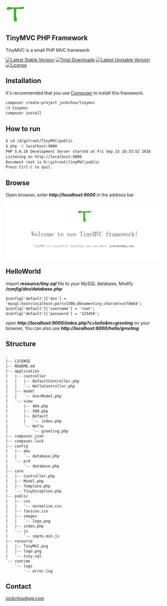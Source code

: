 ![logo](./resource/logo.png)

## TinyMVC PHP Framework
TinyMVC is a small PHP MVC framework

[![Latest Stable Version](https://poser.pugx.org/jockchou/tinymvc/v/stable)](https://packagist.org/packages/jockchou/tinymvc)
[![Total Downloads](https://poser.pugx.org/jockchou/tinymvc/downloads)](https://packagist.org/packages/jockchou/tinymvc)
[![Latest Unstable Version](https://poser.pugx.org/jockchou/tinymvc/v/unstable)](https://packagist.org/packages/jockchou/tinymvc)
[![License](https://poser.pugx.org/jockchou/tinymvc/license)](https://packagist.org/packages/jockchou/tinymvc)


## Installation

It's recommended that you use [Composer](https://getcomposer.org/) to install this framework.

```bash
composer create-project jockchou/tinymvc
cd tinymvc
composer install
```

## How to run

```bash
$ cd /d/gitroot/TinyMVC/public
$ php -S localhost:9000
PHP 5.6.16 Development Server started at Fri Sep 23 16:33:52 2016
Listening on http://localhost:9000
Document root is D:\gitroot\TinyMVC\public
Press Ctrl-C to quit.
```

## Browse
Open browser, enter ***http://localhost:9000*** in the address bar

![logo](./resource/TinyMVC.png)

## HelloWorld

import ***resource/tiny.sql*** file to your MySQL database, Modify ***/config/dev/database.php***

```
$config['default']['dsn'] = 'mysql:host=localhost;port=3306;dbname=tiny;charset=utf8mb4';
$config['default']['username'] = 'root';
$config['default']['password'] = '123456';
```

open ***http://localhost:9000/index.php?c=hello&m=greeting*** on your browser, You can also use ***http://localhost:9000/hello/greeting***

## Structure

```
.
|-- LICENSE
|-- README.md
|-- application
|   |-- controller
|   |   |-- DefaultController.php
|   |   `-- HelloController.php
|   |-- model
|   |   `-- UserModel.php
|   `-- view
|       |-- 404.php
|       |-- 500.php
|       |-- Default
|       |   `-- index.php
|       `-- Hello
|           `-- greeting.php
|-- composer.json
|-- composer.lock
|-- config
|   |-- dev
|   |   `-- database.php
|   `-- prd
|       `-- database.php
|-- core
|   |-- Controller.php
|   |-- Model.php
|   |-- Template.php
|   `-- TinyException.php
|-- public
|   |-- css
|   |   `-- normalize.css
|   |-- favicon.ico
|   |-- images
|   |   `-- logo.png
|   |-- index.php
|   `-- js
|       `-- zepto.min.js
|-- resource
|   |-- TinyMVC.png
|   |-- logo.png
|   `-- tiny.sql
`-- runtime
    `-- logs
        `-- error.log
```

## Contact

jockchou@qq.com